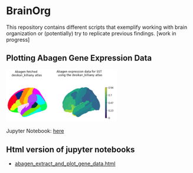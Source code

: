 # BrainOrg

This repository contains different scripts that exemplify working with brain organization or (potentially) try to replicate previous findings. [work in progress]

## Plotting Abagen Gene Expression Data

<a href="https://htmlpreview.github.io/?https://github.com/rscgh/brainorg/blob/main/html/abagen_extract_and_plot_gene_data.html" ><img src="html/abagen_extract_and_plot_gene_data.html.jpg" width="300"></a>

Jupyter Notebook: [here](abagen_extract_and_plot_gene_data.ipynb)



## Html version of jupyter notebooks
* [abagen_extract_and_plot_gene_data.html](https://htmlpreview.github.io/?https://github.com/rscgh/brainorg/blob/main/html/abagen_extract_and_plot_gene_data.html)
